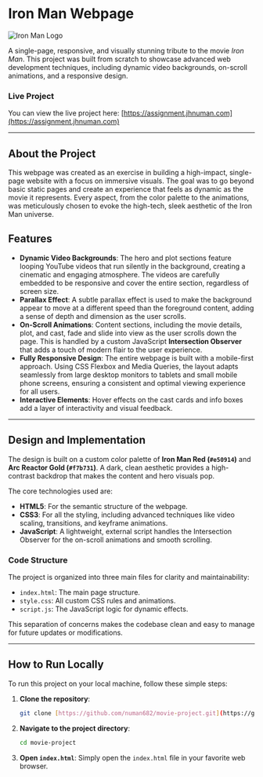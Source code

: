 # Iron Man Webpage

![Iron Man Logo](https://i.pinimg.com/736x/83/e6/11/83e61132cc718e6e153e2c5cb58c642e.jpg)

A single-page, responsive, and visually stunning tribute to the movie *Iron Man*. This project was built from scratch to showcase advanced web development techniques, including dynamic video backgrounds, on-scroll animations, and a responsive design.

### **Live Project**
You can view the live project here: [https://assignment.jhnuman.com](https://assignment.jhnuman.com)

---

## **About the Project**

This webpage was created as an exercise in building a high-impact, single-page website with a focus on immersive visuals. The goal was to go beyond basic static pages and create an experience that feels as dynamic as the movie it represents. Every aspect, from the color palette to the animations, was meticulously chosen to evoke the high-tech, sleek aesthetic of the Iron Man universe.

## **Features**

* **Dynamic Video Backgrounds**: The hero and plot sections feature looping YouTube videos that run silently in the background, creating a cinematic and engaging atmosphere. The videos are carefully embedded to be responsive and cover the entire section, regardless of screen size.
* **Parallax Effect**: A subtle parallax effect is used to make the background appear to move at a different speed than the foreground content, adding a sense of depth and dimension as the user scrolls.
* **On-Scroll Animations**: Content sections, including the movie details, plot, and cast, fade and slide into view as the user scrolls down the page. This is handled by a custom JavaScript **Intersection Observer** that adds a touch of modern flair to the user experience.
* **Fully Responsive Design**: The entire webpage is built with a mobile-first approach. Using CSS Flexbox and Media Queries, the layout adapts seamlessly from large desktop monitors to tablets and small mobile phone screens, ensuring a consistent and optimal viewing experience for all users.
* **Interactive Elements**: Hover effects on the cast cards and info boxes add a layer of interactivity and visual feedback.

---

## **Design and Implementation**

The design is built on a custom color palette of **Iron Man Red (`#e50914`)** and **Arc Reactor Gold (`#f7b731`)**. A dark, clean aesthetic provides a high-contrast backdrop that makes the content and hero visuals pop.

The core technologies used are:

* **HTML5**: For the semantic structure of the webpage.
* **CSS3**: For all the styling, including advanced techniques like video scaling, transitions, and keyframe animations.
* **JavaScript**: A lightweight, external script handles the Intersection Observer for the on-scroll animations and smooth scrolling.

### **Code Structure**
The project is organized into three main files for clarity and maintainability:
* `index.html`: The main page structure.
* `style.css`: All custom CSS rules and animations.
* `script.js`: The JavaScript logic for dynamic effects.

This separation of concerns makes the codebase clean and easy to manage for future updates or modifications.

---

## **How to Run Locally**

To run this project on your local machine, follow these simple steps:
1.  **Clone the repository**:
    ```bash
    git clone [https://github.com/numan682/movie-project.git](https://github.com/numan682/movie-project.git)
    ```
2.  **Navigate to the project directory**:
    ```bash
    cd movie-project
    ```
3.  **Open `index.html`**:
    Simply open the `index.html` file in your favorite web browser.
